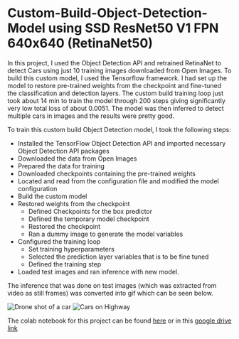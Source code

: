 # Custom-Build-Object-Detection-Model using SSD ResNet50 V1 FPN 640x640 (RetinaNet50)

In this project, I used the Object Detection API and retrained RetinaNet to detect Cars using just 10 training images downloaded from Open Images. To build this custom model, I used the Tensorflow framework. I had set up the model to restore pre-trained weights from the checkpoint and fine-tuned the classification and detection layers. The custom build training loop just took about 14 min to train the model through 200 steps giving significantly very low total loss of about 0.0051. The model was then inferred to detect multiple cars in images and the results were pretty good.

To train this custom build Object Detection model, I took the following steps:

  -	Installed the TensorFlow Object Detection API and imported necessary Object Detection API packages
  -	Downloaded the data from Open Images
  -	Prepared the data for training
  -	Downloaded checkpoints containing the pre-trained weights
  -	Located and read from the configuration file and modified the model configuration
  -	Build the custom model
  -	Restored weights from the checkpoint
    -	Defined Checkpoints for the box predictor
    -	Defined the temporary model checkpoint
    -	Restored the checkpoint
    -	Ran a dummy image to generate the model variables
  -	Configured the training loop
    -	Set training hyperparameters
    -	Selected the prediction layer variables that is to be fine tuned
    -	Defined the training step
  - Loaded test images and ran inference with new model.

The inference that was done on test images (which was extracted from video as still frames) was converted into gif which can be seen below.

![Drone shot of a car](car-anim_1.gif)
![Cars on Highway](car-anim_2.gif)

The colab notebook for this project can be found [here](https://github.com/Aryan625/Custom-Build-Object-Detection-Model/blob/main/Custom_Build_Object_Detection_Model_(SSD_ResNet50_V1_FPN_640x640_(RetinaNet50)).ipynb) or in this [google drive link](https://colab.research.google.com/drive/1378t5oBxpbUdMr4acA12AtMUoBxIra-C?usp=sharing)
